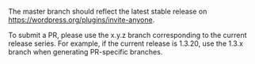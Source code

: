 The master branch should reflect the latest stable release on https://wordpress.org/plugins/invite-anyone.

To submit a PR, please use the x.y.z branch corresponding to the current release series. For example, if the current release is 1.3.20, use the 1.3.x branch when generating PR-specific branches.
